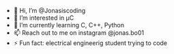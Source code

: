 - 👋 Hi, I’m @Jonasiscoding
- 👀 I’m interested in µC
- 🌱 I’m currently learning C, C++, Python
- 📫 Reach out to me on instagram @jonas.bo01
- ⚡ Fun fact: electrical engineerig student trying to code

<!---
Jonasiscoding/Jonasiscoding is a ✨ special ✨ repository because its `README.md` (this file) appears on your GitHub profile.
You can click the Preview link to take a look at your changes.
--->
